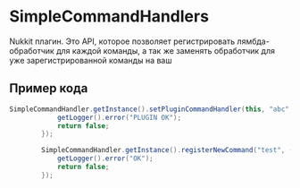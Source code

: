 # SimpleCommandHandlers
Nukkit плагин. Это API, которое позволяет регистрировать лямбда-обработчик для каждой команды, а так же заменять обработчик для уже зарегистрированной команды на ваш

## Пример кода
```java
SimpleCommandHandler.getInstance().setPluginCommandHandler(this, "abc", (sender, args) -> {
            getLogger().error("PLUGIN OK");
            return false;
        });

        SimpleCommandHandler.getInstance().registerNewCommand("test", (sender, args) -> {
            getLogger().error("OK");
            return false;
        });
```
